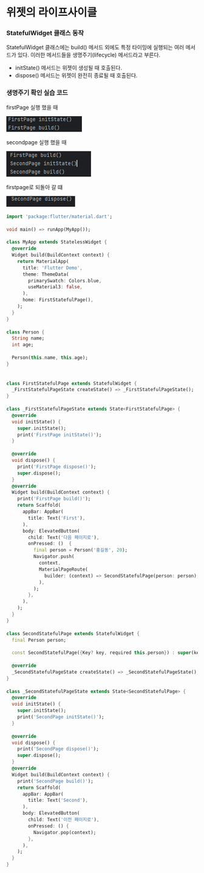 # 위젯의 라이프사이클


### StatefulWidget 클래스 동작

  StatefulWidget 클래스에는 build() 메서드 외에도 특정 타이밍에 실행되는 여러 메서드가 있다.
이러한 메서드들을 생명주기(lifecycle) 메서드라고 부른다.

- initState() 메서드는 위젯이 생성될 때 호출된다.
- dispose() 메서드는 위젯이 완전히 종료될 때 호출된다.

### 생명주기 확인 실습 코드
firstPage 실행 했을 때

![poster](app/img/firstpage.png)

secondpage 실행 했을 때

![poster](app/img/secondpage.png)

firstpage로 되돌아 갈 떄

![poster](app/img/image.png)
```dart
import 'package:flutter/material.dart';

void main() => runApp(MyApp());

class MyApp extends StatelessWidget {
  @override
  Widget build(BuildContext context) {
    return MaterialApp(
      title: 'Flutter Demo',
      theme: ThemeData(
        primarySwatch: Colors.blue,
        useMaterial3: false,
      ),
      home: FirstStatefulPage(),
    );
  }
}

class Person {
  String name;
  int age;

  Person(this.name, this.age);
}


class FirstStatefulPage extends StatefulWidget {
  _FirstStatefulPageState createState() => _FirstStatefulPageState();
}

class _FirstStatefulPageState extends State<FirstStatefulPage> {
  @override
  void initState() {
    super.initState();
    print('FirstPage initState()');
  }

  @override
  void dispose() {
    print('FirstPage dispose()');
    super.dispose();
  }
  @override
  Widget build(BuildContext context) {
    print('FirstPage build()');
    return Scaffold(
      appBar: AppBar(
        title: Text('First'),
      ),
      body: ElevatedButton(
        child: Text('다음 페이지로'),
        onPressed: ()  {
          final person = Person('홍길동', 20);
          Navigator.push(
            context,
            MaterialPageRoute(
              builder: (context) => SecondStatefulPage(person: person),
            ),
          );
        },
      ),
    );
  }
}

class SecondStatefulPage extends StatefulWidget {
  final Person person;

  const SecondStatefulPage({Key? key, required this.person}) : super(key: key);

  @override
  _SecondStatefulPageState createState() => _SecondStatefulPageState();
}

class _SecondStatefulPageState extends State<SecondStatefulPage> {
  @override
  void initState() {
    super.initState();
    print('SecondPage initState()');
  }

  @override
  void dispose() {
    print('SecondPage dispose()');
    super.dispose();
  }
  @override
  Widget build(BuildContext context) {
    print('SecondPage build()');
    return Scaffold(
      appBar: AppBar(
        title: Text('Second'),
      ),
      body: ElevatedButton(
        child: Text('이전 페이지로'),
        onPressed: () {
          Navigator.pop(context);
        },
      ),
    );
  }
}
```
